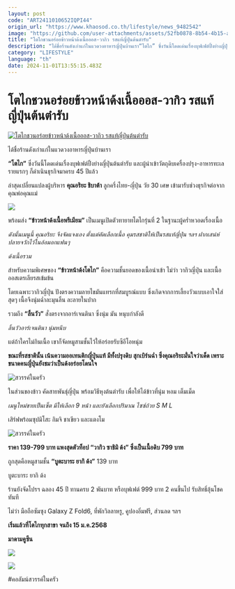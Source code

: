 ```yaml
---
layout: post
code: "ART2411010652IQPI44"
origin_url: "https://www.khaosod.co.th/lifestyle/news_9482542"
image: "https://github.com/user-attachments/assets/52fb0878-8b54-4b15-a5e3-fb93549af953"
title: "โตไกชวนอร่อยข้าวหน้าด้งเนื้อออส-วากิว รสแท้ญี่ปุ่นต้นตำรับ"
description: "ได้ชื่อร้านดังเก่าแก่ในแวดวงอาหารญี่ปุ่นบ้านเรา“โตไก” ซึ่งวันนี้โดดเด่นเรื่องบุฟเฟต์ปิ้งย่างญี่ปุ่นต้นตำรับ และผู้นำเข้าวัตถุดิบเครื่องปรุง-อาหารทะเลรายแรกๆ"
category: "LIFESTYLE"
language: "th"
date: 2024-11-01T13:55:15.483Z
---
```


# โตไกชวนอร่อยข้าวหน้าด้งเนื้อออส-วากิว รสแท้ญี่ปุ่นต้นตำรับ

[![โตไกชวนอร่อยข้าวหน้าด้งเนื้อออส-วากิว รสแท้ญี่ปุ่นต้นตำรับ](https://www.khaosod.co.th/wpapp/uploads/2024/10/สวรรค์ในครัว.jpg "โตไกชวนอร่อยข้าวหน้าด้งเนื้อออส-วากิว รสแท้ญี่ปุ่นต้นตำรับ")](https://www.khaosod.co.th/wpapp/uploads/2024/10/สวรรค์ในครัว.jpg)

ได้ชื่อร้านดังเก่าแก่ในแวดวงอาหารญี่ปุ่นบ้านเรา

**“โตไก”** ซึ่งวันนี้โดดเด่นเรื่องบุฟเฟต์ปิ้งย่างญี่ปุ่นต้นตำรับ และผู้นำเข้าวัตถุดิบเครื่องปรุง-อาหารทะเลรายแรกๆ ก็ดำเนินธุรกิจมาครบ 45 ปีแล้ว

ล่าสุดเปลี่ยนแปลงผู้บริหาร **คุณอริยะ ชิบาต้า** ลูกครึ่งไทย-ญี่ปุ่น วัย 30 เศษ เข้ามารับช่วงธุรกิจต่อจากคุณพ่อคุณแม่

![](https://www.khaosod.co.th/wpapp/uploads/2024/10/555-2.jpg)

พร้อมส่ง **“ข้าวหน้าด้งเนื้อพรีเมียม”** เป็นเมนูเปิดตัวทายาทโตไกรุ่นที่ 2 ในฐานะผู้คร่ำหวอดเรื่องเนื้อ

_ดังนั้นเมนูนี้ คุณอริยะ จึงจัดแจงเอง ตั้งแต่คัดเลือกเนื้อ คุมรสชาติให้เป็นรสแท้ญี่ปุ่น ฯลฯ ฝากเสน่ห์ปลายจวักไว้ในอ้อมอกแฟนๆ_

_ด้งเนื้อรวม_

สำหรับความพิเศษของ **“ข้าวหน้าด้งโตไก”** คือความชั้นยอดของเนื้อนำเข้า ไม่ว่า วากิวญี่ปุ่น และเนื้อออสเตรเลียรสเข้มข้น

โดยเฉพาะวากิวญี่ปุ่น ปังตรงความลายไขมันแทรกที่สมบูรณ์แบบ ซึ่งเกิดจากการเลี้ยงวัวแบบเอาใจใส่สุดๆ เนื้อจึงนุ่มฉ่ำละมุนลิ้น ละลายในปาก

รวมถึง **“ลิ้นวัว”** สั่งตรงจากอาร์เจนตินา ซึ่งนุ่ม มัน หนุบกำลังดี

_ลิ้นวัวอาร์เจนตินา นุ่มหนึบ_

แต่ถ้าใครไม่กินเนื้อ เขาก็จัดหมูสามชั้นไว้ให้อร่อยรับซีอีโอหนุ่ม

**ขณะที่รสชาตินั้น เน้นความออเทนติกญี่ปุ่นแท้ มีทั้งปรุงดิบ สุกเบิร์นฉ่ำ ซึ่งคุณอริยะมั่นใจว่าเด็ด เพราะขนาดคนญี่ปุ่นยังชมว่าเป็นด้งอร่อยโดนใจ**

![สวรรค์ในครัว](https://www.khaosod.co.th/wpapp/uploads/2024/10/50-696x613.jpg)

ในส่วนของข้าว คัดสายพันธุ์ญี่ปุ่น พร้อมวิธีหุงต้นตำรับ เพื่อให้ได้ข้าวที่นุ่ม หอม เต็มเม็ด

_เมนูใหม่ขายเป็นเซ็ต มีให้เลือก 9 หน้า และยังเลือกปริมาณ ไซซ์ถ้วย S M L_

เสิร์ฟพร้อมซุปมิโสะ กิมจิ ชาเขียว และแตงโม

![สวรรค์ในครัว](https://www.khaosod.co.th/wpapp/uploads/2024/10/500-464x696.jpg)

**ราคา 139-799 บาท แพงสุดตัวท็อป “วากิว ซาชิมิ ด้ง” ซึ่งเป็นเนื้อดิบ 799 บาท**

ถูกสุดคือหมูสามชั้น **“บูตะบาระ ยากิ ด้ง”** 139 บาท

บูตะบาระ ยากิ ด้ง

ร้านยังจัดโปรฯ ฉลอง 45 ปี ทานครบ 2 พันบาท หรือบุฟเฟต์ 999 บาท 2 คนขึ้นไป รับสิทธิ์ลุ้นโชคทันที

ไม่ว่า มือถือซัมซุง Galaxy Z Fold6, ที่พักวิลลาหรู, คูปองอิ่มฟรี, ส่วนลด ฯลฯ

**เริ่มแล้วที่โตไกทุกสาขา จนถึง 15 ม.ค.2568**

**มาดามคูซีน**

![](https://www.khaosod.co.th/wpapp/uploads/2024/10/503831.jpg)

![](https://www.khaosod.co.th/wpapp/uploads/2024/10/503840.jpg)

#คอลัมน์สวรรค์ในครัว